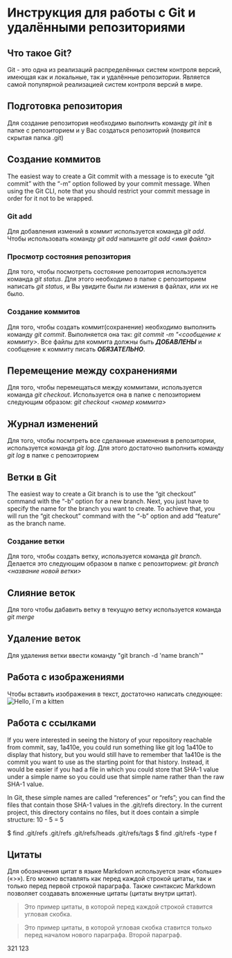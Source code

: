 # Инструкция для работы с Git и удалёнными репозиториями

## Что такое Git?
Git - это одна из реализаций распределённых систем контроля версий, имеющая как и локальные, так и удалённые репозитории. Является самой популярной реализацией систем контроля версий в мире.
## Подготовка репозитория
Для создание репозитория необходимо выполнить команду *git init*  в папке с репозиторием и у Вас создаться репозиторий (появится скрытая папка .git)

## Создание коммитов

The easiest way to create a Git commit with a message is to execute “git commit” with the “-m” option followed by your commit message. When using the Git CLI, note that you should restrict your commit message in order for it not to be wrapped.

### Git add
Для добавления измений в коммит используется команда *git add*. Чтобы использовать команду *git add* напишите *git add <имя файла>*

### Просмотр состояния репозитория
Для того, чтобы посмотреть состояние репозитория используется команда *git status*. Для этого необходимо в папке с репозиторием написать *git status*, и Вы увидите были ли измения в файлах, или их не было.

### Создание коммитов
Для того, чтобы создать коммит(сохранение) необходимо выполнить команду *git commit*. Выполняется она так: *git commit -m "<сообщение к коммиту>*. Все файлы для коммита должны быть ***ДОБАВЛЕНЫ*** и сообщение к коммиту писать ***ОБЯЗАТЕЛЬНО***.

## Перемещение между сохранениями
Для того, чтобы перемещаться между коммитами, используется команда *git checkout*. Используется она в папке с пепозиторием следующим образом: *git checkout <номер коммита>*

## Журнал изменений
Для того, чтобы посмтреть все сделанные изменения в репозитории, используется команда *git log*. Для этого достаточно выполнить команду *git log* в папке с репозиторием

## Ветки в Git

The easiest way to create a Git branch is to use the “git checkout” command with the “-b” option for a new branch. Next, you just have to specify the name for the branch you want to create. To achieve that, you will run the “git checkout” command with the “-b” option and add “feature” as the branch name.

### Создание ветки

Для того, чтобы создать ветку, используется команда *git branch*. Делается это следующим образом в папке с репозиторием: *git branch <название новой ветки>*

## Слияние веток

Для того чтобы дабавить ветку в текущую ветку используется команда *git merge <name branch>*

## Удаление веток
Для удаления ветки ввести команду "git branch -d 'name branch'"

## Работа с изображениями

Чтобы вставить изображения в текст, достаточно написать следующее:
![Hello, I`m a kitten](kitten.jpg)

## Работа с ссылками

If you were interested in seeing the history of your repository reachable from commit, say, 1a410e, you could run something like git log 1a410e to display that history, but you would still have to remember that 1a410e is the commit you want to use as the starting point for that history. Instead, it would be easier if you had a file in which you could store that SHA-1 value under a simple name so you could use that simple name rather than the raw SHA-1 value.

In Git, these simple names are called “references” or “refs”; you can find the files that contain those SHA-1 values in the .git/refs directory. In the current project, this directory contains no files, but it does contain a simple structure: 10 - 5 = 5

$ find .git/refs
.git/refs
.git/refs/heads
.git/refs/tags
$ find .git/refs -type f

  ## Цитаты

  Для обозначения цитат в языке Markdown используется знак «больше» («>»). Его можно вставлять как перед каждой строкой цитаты, так и только перед первой строкой параграфа. Также синтаксис Markdown позволяет создавать вложенные цитаты (цитаты внутри цитат).

>Это пример цитаты,
>в которой перед каждой строкой
>ставится угловая скобка.

>Это пример цитаты,
в которой угловая скобка
ставится только перед началом нового параграфа.
>Второй параграф.

321
123
